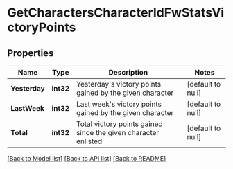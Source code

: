 # GetCharactersCharacterIdFwStatsVictoryPoints

## Properties
Name | Type | Description | Notes
------------ | ------------- | ------------- | -------------
**Yesterday** | **int32** | Yesterday&#39;s victory points gained by the given character | [default to null]
**LastWeek** | **int32** | Last week&#39;s victory points gained by the given character | [default to null]
**Total** | **int32** | Total victory points gained since the given character enlisted | [default to null]

[[Back to Model list]](../README.md#documentation-for-models) [[Back to API list]](../README.md#documentation-for-api-endpoints) [[Back to README]](../README.md)


